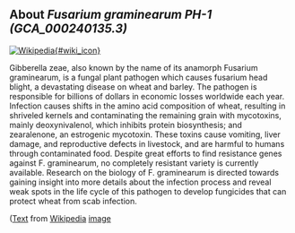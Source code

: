 
About *Fusarium graminearum PH-1 (GCA\_000240135.3)* 
--------------------------------------------------------------

[![Wikipedia](/img/wikipedia_logo_v2_en.png){#wiki_icon}](https://en.wikipedia.org/wiki/Gibberella_zeae)

Gibberella zeae, also known by the name of its anamorph Fusarium graminearum, is
a fungal plant pathogen which causes fusarium head blight, a devastating disease
on wheat and barley. The pathogen is responsible for billions of dollars in
economic losses worldwide each year. Infection causes shifts in the amino acid
composition of wheat, resulting in shriveled kernels and contaminating the
remaining grain with mycotoxins, mainly deoxynivalenol, which inhibits protein
biosynthesis; and zearalenone, an estrogenic mycotoxin. These toxins cause
vomiting, liver damage, and reproductive defects in livestock, and are harmful
to humans through contaminated food. Despite great efforts to find resistance
genes against F. graminearum, no completely resistant variety is currently
available. Research on the biology of F. graminearum is directed towards gaining
insight into more details about the infection process and reveal weak spots in
the life cycle of this pathogen to develop fungicides that can protect wheat
from scab infection.

([Text](https://en.wikipedia.org/wiki/Gibberella_zeae) from [Wikipedia](http://en.wikipedia.org/) 
[image](https://commons.wikimedia.org/wiki/File:F.graminearum.JPG)
